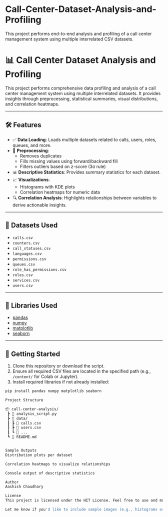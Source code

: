 # Call-Center-Dataset-Analysis-and-Profiling
This project performs end-to-end analysis and profiling of a call center management system using multiple interrelated CSV datasets.

# 📊 Call Center Dataset Analysis and Profiling

This project performs comprehensive data profiling and analysis of a call center management system using multiple interrelated datasets. It provides insights through preprocessing, statistical summaries, visual distributions, and correlation heatmaps.

---

## 🛠️ Features

- ✅ **Data Loading**: Loads multiple datasets related to calls, users, roles, queues, and more.
- 🔄 **Preprocessing**: 
  - Removes duplicates
  - Fills missing values using forward/backward fill
  - Filters outliers based on z-score (3σ rule)
- 📊 **Descriptive Statistics**: Provides summary statistics for each dataset.
- 📈 **Visualizations**:
  - Histograms with KDE plots
  - Correlation heatmaps for numeric data
- 🔍 **Correlation Analysis**: Highlights relationships between variables to derive actionable insights.

---

## 📁 Datasets Used

- `calls.csv`
- `counters.csv`
- `call_statuses.csv`
- `languages.csv`
- `permissions.csv`
- `queues.csv`
- `role_has_permissions.csv`
- `roles.csv`
- `services.csv`
- `users.csv`

---

## 🧪 Libraries Used

- [pandas](https://pandas.pydata.org/)
- [numpy](https://numpy.org/)
- [matplotlib](https://matplotlib.org/)
- [seaborn](https://seaborn.pydata.org/)

---

## 🚀 Getting Started

1. Clone this repository or download the script.
2. Ensure all required CSV files are located in the specified path (e.g., `/content/` for Colab or Jupyter).
3. Install required libraries if not already installed:

```bash
pip install pandas numpy matplotlib seaborn

Project Structure

📦 call-center-analysis/
 ┣ 📜 analysis_script.py
 ┣ 📂 data/
 ┃ ┣ 📄 calls.csv
 ┃ ┣ 📄 users.csv
 ┃ ┗ 📄 ...
 ┗ 📜 README.md


Sample Outputs
Distribution plots per dataset

Correlation heatmaps to visualize relationships

Console output of descriptive statistics

Author
Aashish Chaudhary

License
This project is licensed under the HIT License. Feel free to use and modify.

Let me know if you'd like to include sample images (e.g., histograms or heatmaps) and ready to push to GitHub.
